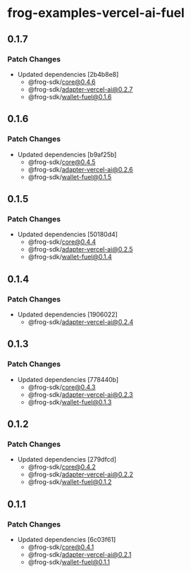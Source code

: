 # frog-examples-vercel-ai-fuel

## 0.1.7

### Patch Changes

- Updated dependencies [2b4b8e8]
  - @frog-sdk/core@0.4.6
  - @frog-sdk/adapter-vercel-ai@0.2.7
  - @frog-sdk/wallet-fuel@0.1.6

## 0.1.6

### Patch Changes

- Updated dependencies [b9af25b]
  - @frog-sdk/core@0.4.5
  - @frog-sdk/adapter-vercel-ai@0.2.6
  - @frog-sdk/wallet-fuel@0.1.5

## 0.1.5

### Patch Changes

- Updated dependencies [50180d4]
  - @frog-sdk/core@0.4.4
  - @frog-sdk/adapter-vercel-ai@0.2.5
  - @frog-sdk/wallet-fuel@0.1.4

## 0.1.4

### Patch Changes

- Updated dependencies [1906022]
  - @frog-sdk/adapter-vercel-ai@0.2.4

## 0.1.3

### Patch Changes

- Updated dependencies [778440b]
  - @frog-sdk/core@0.4.3
  - @frog-sdk/adapter-vercel-ai@0.2.3
  - @frog-sdk/wallet-fuel@0.1.3

## 0.1.2

### Patch Changes

- Updated dependencies [279dfcd]
  - @frog-sdk/core@0.4.2
  - @frog-sdk/adapter-vercel-ai@0.2.2
  - @frog-sdk/wallet-fuel@0.1.2

## 0.1.1

### Patch Changes

- Updated dependencies [6c03f61]
  - @frog-sdk/core@0.4.1
  - @frog-sdk/adapter-vercel-ai@0.2.1
  - @frog-sdk/wallet-fuel@0.1.1
